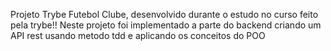 Projeto Trybe Futebol Clube, desenvolvido durante o estudo no curso feito pela trybe!!
Neste projeto foi implementado a parte do backend criando um API rest usando metodo tdd e aplicando os conceitos do POO